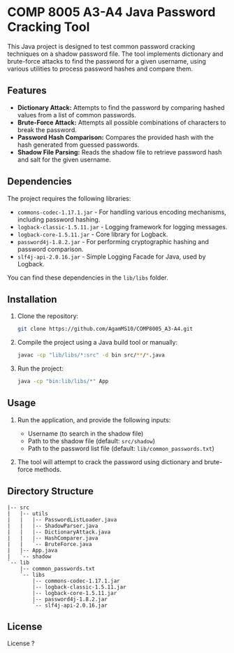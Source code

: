 # COMP 8005 A3-A4 Java Password Cracking Tool

This Java project is designed to test common password cracking techniques on a shadow password file. The tool implements dictionary and brute-force attacks to find the password for a given username, using various utilities to process password hashes and compare them.

## Features

- **Dictionary Attack:** Attempts to find the password by comparing hashed values from a list of common passwords.
- **Brute-Force Attack:** Attempts all possible combinations of characters to break the password.
- **Password Hash Comparison:** Compares the provided hash with the hash generated from guessed passwords.
- **Shadow File Parsing:** Reads the shadow file to retrieve password hash and salt for the given username.

## Dependencies

The project requires the following libraries:

- `commons-codec-1.17.1.jar` - For handling various encoding mechanisms, including password hashing.
- `logback-classic-1.5.11.jar` - Logging framework for logging messages.
- `logback-core-1.5.11.jar` - Core library for Logback.
- `password4j-1.8.2.jar` - For performing cryptographic hashing and password comparison.
- `slf4j-api-2.0.16.jar` - Simple Logging Facade for Java, used by Logback.

You can find these dependencies in the `lib/libs` folder.

## Installation

1. Clone the repository:
   ```bash
   git clone https://github.com/AgamMS10/COMP8005_A3-A4.git
   ```
2. Compile the project using a Java build tool or manually:

   ```bash
   javac -cp "lib/libs/*:src" -d bin src/**/*.java
   ```

3. Run the project:
   ```bash
   java -cp "bin:lib/libs/*" App
   ```

## Usage

1. Run the application, and provide the following inputs:

   - Username (to search in the shadow file)
   - Path to the shadow file (default: `src/shadow`)
   - Path to the password list file (default: `lib/common_passwords.txt`)

2. The tool will attempt to crack the password using dictionary and brute-force methods.

## Directory Structure

```plaintext
|-- src
|   |-- utils
|   |   |-- PasswordListLoader.java
|   |   |-- ShadowParser.java
|   |   |-- DictionaryAttack.java
|   |   |-- HashComparer.java
|   |   `-- BruteForce.java
|   |-- App.java
|   `-- shadow
`-- lib
    |-- common_passwords.txt
    `-- libs
        |-- commons-codec-1.17.1.jar
        |-- logback-classic-1.5.11.jar
        |-- logback-core-1.5.11.jar
        |-- password4j-1.8.2.jar
        `-- slf4j-api-2.0.16.jar
```

## License

License ?
